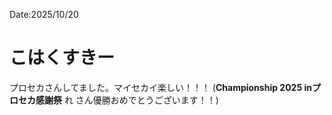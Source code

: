 Date:2025/10/20
# こはくすきー

プロセカさんしてました。マイセカイ楽しい！！！
(**Championship 2025 inプロセカ感謝祭** れ さん優勝おめでとうございます！！)
